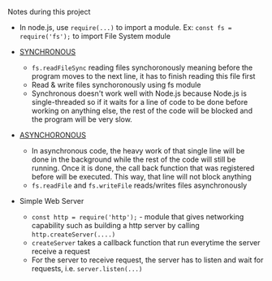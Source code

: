 Notes during this project

- In node.js, use `require(...)` to import a module. Ex: `const fs = require('fs');` to import File System module

- <a href="https://github.com/ngannguyen117/Node.js-Bootcamp/commit/d67b8f1efa545b51dde4118c3b6293ec03b5a4b5">SYNCHRONOUS</a>

  - `fs.readFileSync` reading files synchoronously meaning before the program moves to the next line, it has to finish reading this file first
  - Read & write files synchoronously using fs module
  - Synchronous doesn't work well with Node.js because Node.js is single-threaded so if it waits for a line of code to be done before working on anything else, the rest of the code will be blocked and the program will be very slow.

- <a href="https://github.com/ngannguyen117/Node.js-Bootcamp/commit/90f702a19f18d17f1138661f9fc0f0d6e2e8c5a4">ASYNCHORONOUS</a>

  - In asynchronous code, the heavy work of that single line will be done in the background while the rest of the code will still be running. Once it is done, the call back function that was registered before will be executed. This way, that line will not block anything
  - `fs.readFile` and `fs.writeFile` reads/writes files asynchronously

- Simple Web Server
  - `const http = require('http');` - module that gives networking capability such as building a http server by calling `http.createServer(....)`
  - `createServer` takes a callback function that run everytime the server receive a request
  - For the server to receive request, the server has to listen and wait for requests, i.e. `server.listen(...)`

